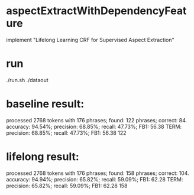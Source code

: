 # aspectExtractWithDependencyFeature
implement "Lifelong Learning CRF for Supervised Aspect Extraction"

# run
./run.sh ./dataout

# baseline result:
processed 2768 tokens with 176 phrases; found: 122 phrases; correct: 84.
accuracy:  94.54%; precision:  68.85%; recall:  47.73%; FB1:  56.38
             TERM: precision:  68.85%; recall:  47.73%; FB1:  56.38  122
             
# lifelong result:
processed 2768 tokens with 176 phrases; found: 158 phrases; correct: 104.
accuracy:  94.94%; precision:  65.82%; recall:  59.09%; FB1:  62.28
             TERM: precision:  65.82%; recall:  59.09%; FB1:  62.28  158
